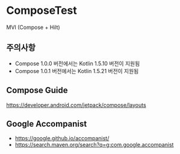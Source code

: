 # ComposeTest
MVI (Compose + Hilt)

## 주의사항
* Compose 1.0.0 버전에서는 Kotlin 1.5.10 버전이 지원됨
* Compose 1.0.1 버전에서는 Kotlin 1.5.21 버전이 지원됨


## Compose Guide
https://developer.android.com/jetpack/compose/layouts

## Google Accompanist
* https://google.github.io/accompanist/
* https://search.maven.org/search?q=g:com.google.accompanist